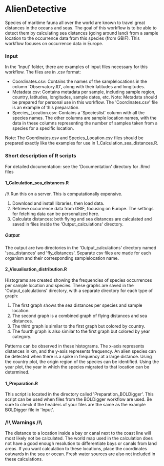 # AlienDetective
Species of maritime fauna all over the world are known to travel great distances in the oceans and seas. The goal of this workflow is to be able to detect them by calculating sea distances (going around land) from a sample location to the occurrence data from this species (from GBIF). This workflow focuses on occurrence data in Europe.

### Input

In the 'Input' folder, there are examples of input files necessary for this workflow. 
The files are in .csv format:
- Coordinates.csv: Contains the names of the samplelocations in the column 'Observatory.ID', along with their latitudes and longitudes. <br />
- Metadata.csv: Contains metadata per sample, including sample region, country, latitudes, longitudes, sample dates, etc. Note: Metadata should be prepared for personal use in this workflow. The 'Coordinates.csv' file is an example of this preparation. <br />
- Species_Location.csv: Contains a 'Specieslist' column with all the species names. The other columns are sample location names, with the data in these columns representing the number of samples taken from a species for a specific location.<br />

Note: The Coordinates.csv and Species_Location.csv files should be prepared exactly like the examples for use in 1_Calculation_sea_distances.R.

### Short description of R scripts

For detailed documentation: see the 'Documentation' directory for .Rmd files

#### 1_Calculation_sea_distances.R
/!\ Run this on a server. This is computationally expensive. <br />

1. Download and install libraries, then load data.
2. Retrieve occurrence data from GBIF, focusing on Europe. The settings for fetching data can be personalized here.
3. Calculate distances: both flying and sea distances are calculated and saved in files inside the 'Output_calculations' directory.

##### Output
The output are two directories in the 'Output_calculations' directory named 'sea_distances' and 'fly_distances'. Separate csv files are made for each organism and their corresponding samplelocation name.

#### 2_Visualisation_distribution.R

Histograms are created showing the frequencies of species occurrences per sample location and species. These graphs are saved in the 'Output_calculations' directory, with a separate directory for each type of graph:

1. The first graph shows the sea distances per species and sample location.
2. The second graph is a combined graph of flying distances and sea distances.
3. The third graph is similar to the first graph but colored by country.
4. The fourth graph is also similar to the first graph but colored by year category.

Patterns can be observed in these histograms. The x-axis represents distances in km, and the y-axis represents frequency. An alien species can be detected when there is a spike in frequency at a large distance. Using the country plot, the origin region of the species can be identified. Using the year plot, the year in which the species migrated to that location can be determined.

#### 1_Preparation.R

This script is located in the directory called 'Preparation_BOLDigger'. This script can be used when files from the BOLDigger workflow are used. Be sure to check if the headers of your files are the same as the example BOLDigger file in 'Input'. 

### /!\ Warnings /!\

The distance to a location inside a bay or canal next to the coast line will most likely not be calculated. The world map used in the calculation does not have a good enough resolution to differentiate bays or canals from land areas. If you want calculation to these locations, place the coordinates outwards in the sea or ocean. Fresh water sources are also not included in these calculations.
